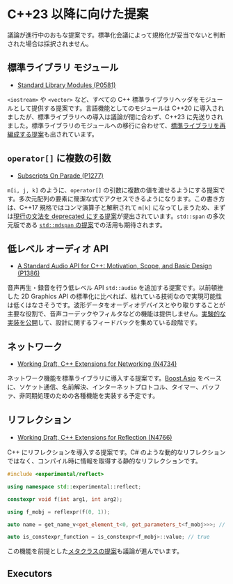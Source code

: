 # C++23 以降に向けた提案
議論が進行中のおもな提案です。標準化会議によって規格化が妥当でないと判断された場合は採択されません。

## 標準ライブラリ モジュール
- [Standard Library Modules (P0581)](https://wg21.link/p0581) 

`<iostream>` や `<vector>` など、すべての C++ 標準ライブラリヘッダをモジュールとして提供する提案です。言語機能としてのモジュールは C++20 に導入されましたが、標準ライブラリへの導入は議論が間に合わず、C++23 に先送りされました。標準ライブラリのモジュールへの移行に合わせて、[標準ライブラリを再編成する提案](https://wg21.link/p1453)も出されています。

## `operator[]` に複数の引数
- [Subscripts On Parade (P1277)](https://wg21.link/p1277)

`m[i, j, k]` のように、`operator[]` の引数に複数の値を渡せるようにする提案です。多次元配列の要素に簡潔な式でアクセスできるようになります。この書き方は、C++17 規格ではコンマ演算子と解釈されて `m[k]` になってしまうため、まずは[現行の文法を deprecated にする提案](https://wg21.link/p1161)が提出されています。`std::span` の多次元版である [`std::mdspan` の提案](https://github.com/kokkos/array_ref)での活用も期待されます。

## 低レベル オーディオ API
- [A Standard Audio API for C++:
Motivation, Scope, and Basic Design (P1386)](https://wg21.link/p1386)

音声再生・録音を行う低レベル API `std::audio` を追加する提案です。以前頓挫した 2D Graphics API の標準化に比べれば、枯れている技術なので実現可能性は低くはなさそうです。波形データをオーディオデバイスとやり取りすることが主要な役割で、音声コーデックやフィルタなどの機能は提供しません。[実験的な実装を公開](https://github.com/stdcpp-audio/libstdaudio)して、設計に関するフィードバックを集めている段階です。

## ネットワーク
- [Working Draft, C++ Extensions for Networking (N4734)](https://wg21.link/n4734)

ネットワーク機能を標準ライブラリに導入する提案です。[Boost.Asio](https://www.boost.org/doc/libs/release/doc/html/boost_asio.html) をベースに、ソケット通信、名前解決、インターネットプロトコル、タイマー、バッファ、非同期処理のための各種機能を実装する予定です。

## リフレクション
- [Working Draft, C++ Extensions for Reﬂection (N4766)](https://wg21.link/n4766)

C++ にリフレクションを導入する提案です。C# のような動的なリフレクションではなく、コンパイル時に情報を取得する静的なリフレクションです。

```C++
#include <experimental/reflect>

using namespace std::experimental::reflect;

constexpr void f(int arg1, int arg2);

using f_mobj = reflexpr(f(0, 1));

auto name = get_name_v<get_element_t<0, get_parameters_t<f_mobj>>>; // "arg1"

auto is_constexpr_function = is_constexpr<f_mobj>::value; // true
```

この機能を前提とした[メタクラスの提案](https://wg21.link/p0707)も議論が進んでいます。

## Executors



